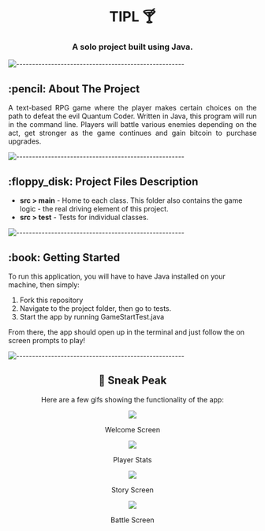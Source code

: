 <h1 align="center"> TIPL 🍸</h1>
<h3 align="center"> A solo project built using Java.</h3>

![-----------------------------------------------------](https://raw.githubusercontent.com/andreasbm/readme/master/assets/lines/rainbow.png)

<!-- ABOUT THE PROJECT -->
<h2 id="about-the-project"> :pencil: About The Project</h2>

<p align="justify"> 
A text-based RPG game where the player makes certain choices on the path to defeat the evil Quantum Coder. Written in Java, this program will run in the command line. Players will battle various enemies depending on the act, get stronger as the game continues and gain bitcoin to purchase upgrades.</p>

![-----------------------------------------------------](https://raw.githubusercontent.com/andreasbm/readme/master/assets/lines/rainbow.png)

<!-- PROJECT FILES DESCRIPTION -->
<h2 id="project-files-description"> :floppy_disk: Project Files Description</h2>

<ul>
  <li><b>src > main</b> - Home to each class. This folder also contains the game logic - the real driving element of this project.</li>
  <li><b>src > test</b> - Tests for individual classes.</li>
</ul>

![-----------------------------------------------------](https://raw.githubusercontent.com/andreasbm/readme/master/assets/lines/rainbow.png)

<!-- GETTING STARTED -->
<h2 id="getting-started"> :book: Getting Started</h2>

<p>To run this application, you will have to have Java installed on your machine, then simply:</p>

<ol>
  <li>Fork this repository</li>
  <li>Navigate to the project folder, then go to tests.</li>
  <li>Start the app by running GameStartTest.java</li>
</ol>

<p>From there, the app should open up in the terminal and just follow the on screen prompts to play!</p>

![-----------------------------------------------------](https://raw.githubusercontent.com/andreasbm/readme/master/assets/lines/rainbow.png)

<!-- SNEAK PEAK -->
<div align="center">
  <h2 id="sneak-peak"> 👀 Sneak Peak</h2>

  <p>Here are a few gifs showing the functionality of the app:</p>

  <img src="https://i.ibb.co/wdDk4ZJ/Screenshot-2021-07-14-at-1-29-37-PM.png"><p>Welcome Screen</p></img>
  
  <img src="https://i.ibb.co/86Vn7f5/Screenshot-2021-07-14-at-1-30-38-PM.png"><p>Player Stats</p></img>
  
  <img src="https://i.ibb.co/V9zJCT3/Screenshot-2021-07-14-at-1-30-05-PM.png"><p>Story Screen</p></img>
  
  <img src="https://i.ibb.co/qnLjzD2/Screenshot-2021-07-14-at-1-30-55-PM.png"><p>Battle Screen</p></img>

</div>


